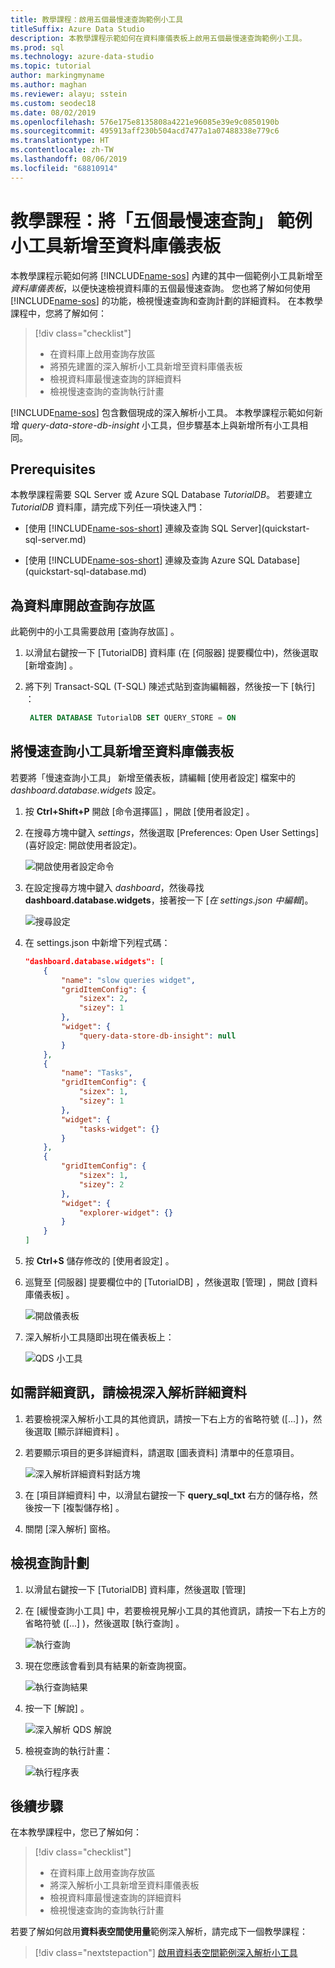 ```yaml
---
title: 教學課程：啟用五個最慢速查詢範例小工具
titleSuffix: Azure Data Studio
description: 本教學課程示範如何在資料庫儀表板上啟用五個最慢速查詢範例小工具。
ms.prod: sql
ms.technology: azure-data-studio
ms.topic: tutorial
author: markingmyname
ms.author: maghan
ms.reviewer: alayu; sstein
ms.custom: seodec18
ms.date: 08/02/2019
ms.openlocfilehash: 576e175e8135808a4221e96085e39e9c0850190b
ms.sourcegitcommit: 495913aff230b504acd7477a1a07488338e779c6
ms.translationtype: HT
ms.contentlocale: zh-TW
ms.lasthandoff: 08/06/2019
ms.locfileid: "68810914"
---
```

# <a name="tutorial-add-the-five-slowest-queries-sample-widget-to-the-database-dashboard"></a>教學課程：將「五個最慢速查詢」  範例小工具新增至資料庫儀表板

本教學課程示範如何將 [!INCLUDE[name-sos](../includes/name-sos-short.md)] 內建的其中一個範例小工具新增至*資料庫儀表板*，以便快速檢視資料庫的五個最慢速查詢。 您也將了解如何使用 [!INCLUDE[name-sos](../includes/name-sos-short.md)] 的功能，檢視慢速查詢和查詢計劃的詳細資料。 在本教學課程中，您將了解如何：

> [!div class="checklist"]
> * 在資料庫上啟用查詢存放區
> * 將預先建置的深入解析小工具新增至資料庫儀表板
> * 檢視資料庫最慢速查詢的詳細資料
> * 檢視慢速查詢的查詢執行計畫

[!INCLUDE[name-sos](../includes/name-sos-short.md)] 包含數個現成的深入解析小工具。 本教學課程示範如何新增 *query-data-store-db-insight* 小工具，但步驟基本上與新增所有小工具相同。

## <a name="prerequisites"></a>Prerequisites

本教學課程需要 SQL Server 或 Azure SQL Database *TutorialDB*。 若要建立 *TutorialDB* 資料庫，請完成下列任一項快速入門：

* [使用 [!INCLUDE[name-sos-short](../includes/name-sos-short.md)] 連線及查詢 SQL Server](quickstart-sql-server.md)

* [使用 [!INCLUDE[name-sos-short](../includes/name-sos-short.md)] 連線及查詢 Azure SQL Database](quickstart-sql-database.md)

## <a name="turn-on-query-store-for-your-database"></a>為資料庫開啟查詢存放區

此範例中的小工具需要啟用 [查詢存放區]  。

1. 以滑鼠右鍵按一下 [TutorialDB]  資料庫 (在 [伺服器]  提要欄位中)，然後選取 [新增查詢]  。

2. 將下列 Transact-SQL (T-SQL) 陳述式貼到查詢編輯器，然後按一下 [執行]  ：

   ```sql
    ALTER DATABASE TutorialDB SET QUERY_STORE = ON
   ```

## <a name="add-the-slow-queries-widget-to-your-database-dashboard"></a>將慢速查詢小工具新增至資料庫儀表板

若要將「慢速查詢小工具」  新增至儀表板，請編輯 [使用者設定]  檔案中的 *dashboard.database.widgets* 設定。

1. 按 **Ctrl+Shift+P** 開啟 [命令選擇區]  ，開啟 [使用者設定]  。

2. 在搜尋方塊中鍵入 *settings*，然後選取 [Preferences:  Open User Settings] \(喜好設定: 開啟使用者設定\)。

   ![開啟使用者設定命令](./media/tutorial-qds-sql-server/open-user-settings.png)

3. 在設定搜尋方塊中鍵入 *dashboard*，然後尋找 **dashboard.database.widgets**，接著按一下 [*在 settings.json 中編輯*]。

   ![搜尋設定](./media/tutorial-qds-sql-server/search-settings.png)

4. 在 settings.json 中新增下列程式碼：

   ```json
   "dashboard.database.widgets": [
       {
           "name": "slow queries widget",
           "gridItemConfig": {
               "sizex": 2,
               "sizey": 1
           },
           "widget": {
               "query-data-store-db-insight": null
           }
       },
       {
           "name": "Tasks",
           "gridItemConfig": {
               "sizex": 1,
               "sizey": 1
           },
           "widget": {
               "tasks-widget": {}
           }
       },
       {
           "gridItemConfig": {
               "sizex": 1,
               "sizey": 2
           },
           "widget": {
               "explorer-widget": {}
           }
       }
   ]
   ```

5. 按 **Ctrl+S** 儲存修改的 [使用者設定]  。

6. 巡覽至 [伺服器]  提要欄位中的 [TutorialDB]  ，然後選取 [管理]  ，開啟 [資料庫儀表板]  。

   ![開啟儀表板](./media/tutorial-qds-sql-server/insight-open-dashboard.png)

7. 深入解析小工具隨即出現在儀表板上：

   ![QDS 小工具](./media/tutorial-qds-sql-server/insight-qds-result.png)

## <a name="view-insight-details-for-more-information"></a>如需詳細資訊，請檢視深入解析詳細資料

1. 若要檢視深入解析小工具的其他資訊，請按一下右上方的省略符號 ([...]  )，然後選取 [顯示詳細資料]  。

2. 若要顯示項目的更多詳細資料，請選取 [圖表資料]  清單中的任意項目。

   ![深入解析詳細資料對話方塊](./media/tutorial-qds-sql-server/insight-details-dialog.png)

3. 在 [項目詳細資料]  中，以滑鼠右鍵按一下 **query_sql_txt** 右方的儲存格，然後按一下 [複製儲存格]  。

4. 關閉 [深入解析]  窗格。

## <a name="view-the-query-plan"></a>檢視查詢計劃

1. 以滑鼠右鍵按一下 [TutorialDB]  資料庫，然後選取 [管理] 

2. 在 [緩慢查詢小工具]  中，若要檢視見解小工具的其他資訊，請按一下右上方的省略符號 ([...]  )，然後選取 [執行查詢]  。

    ![執行查詢](media/tutorial-qds-sql-server/run-query.png)

3. 現在您應該會看到具有結果的新查詢視窗。

    ![執行查詢結果](media/tutorial-qds-sql-server/run-query-results.png)

4. 按一下 [解說]  。

   ![深入解析 QDS 解說](./media/tutorial-qds-sql-server/insight-qds-explain.png)

5. 檢視查詢的執行計畫：

   ![執行程序表](./media/tutorial-qds-sql-server/showplan.png)

## <a name="next-steps"></a>後續步驟

在本教學課程中，您已了解如何：
> [!div class="checklist"]
> * 在資料庫上啟用查詢存放區
> * 將深入解析小工具新增至資料庫儀表板
> * 檢視資料庫最慢速查詢的詳細資料
> * 檢視慢速查詢的查詢執行計畫

若要了解如何啟用**資料表空間使用量**範例深入解析，請完成下一個教學課程：

> [!div class="nextstepaction"]
> [啟用資料表空間範例深入解析小工具](tutorial-table-space-sql-server.md)